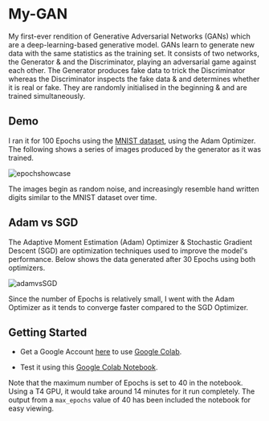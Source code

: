# My-GAN
My first-ever rendition of Generative Adversarial Networks (GANs) which are a deep-learning-based generative model. GANs learn to generate new data with the same statistics as the training set. It consists of two networks, the Generator & and the Discriminator, playing an adversarial game against each other. The Generator produces fake data to trick the Discriminator whereas the Discriminator inspects the fake data & and determines whether it is real or fake. They are randomly initialised in the beginning & and are trained simultaneously.


## Demo
I ran it for 100 Epochs using the [MNIST dataset](https://en.wikipedia.org/wiki/MNIST_database), using the Adam Optimizer. The following shows a series of images produced by the generator as it was trained.

![epochshowcase](https://github.com/omcodedthis/My-GAN/assets/119602009/da0a082b-0c38-4aa6-bb61-2539275aa8f4)

The images begin as random noise, and increasingly resemble hand written digits similar to the MNIST dataset over time.

## Adam vs SGD
The Adaptive Moment Estimation (Adam) Optimizer & Stochastic Gradient Descent (SGD) are optimization techniques used to improve the model's performance. Below shows the data generated after 30 Epochs using both optimizers.

![adamvsSGD](https://github.com/omcodedthis/My-GAN/assets/119602009/9c76189a-02be-48d0-b4b8-ca5a84c7760d)

Since the number of Epochs is relatively small, I went with the Adam Optimizer as it tends to converge faster compared to the SGD Optimizer.


## Getting Started
* Get a Google Account [here](https://www.google.com/account/about/) to use [Google Colab](https://colab.google/).

* Test it using this [Google Colab Notebook](https://colab.research.google.com/drive/1JlCd-EC7AatYjlFO1jLHTA80jKz6cnXr).

Note that the maximum number of Epochs is set to 40 in the notebook. Using a T4 GPU, it would take around 14 minutes for it run completely. The output from a `max_epochs` value of 40 has been included the notebook for easy viewing.
